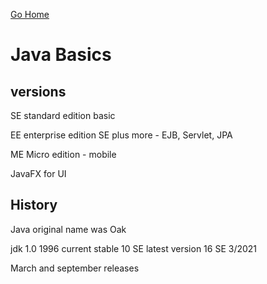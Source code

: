 [Go Home](../index.md)

# Java Basics

## versions

SE standard edition basic

EE enterprise edition SE plus more - EJB, Servlet, JPA

ME Micro edition - mobile

JavaFX for UI

## History

Java original name was Oak

jdk 1.0 1996
current stable 10 SE
latest version 16 SE 3/2021

March and september releases

